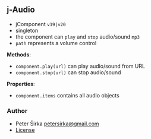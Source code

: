 ## j-Audio

- jComponent `v19|v20`
- singleton
- the component can `play` and `stop` audio/sound `mp3`
- `path` represents a volume control

__Methods__:

- `component.play(url)` can play audio/sound from URL
- `component.stop(url)` can stop audio/sound

__Properties__:
- `component.items` contains all audio objects

### Author

- Peter Širka <petersirka@gmail.com>
- [License](https://www.totaljs.com/license/)